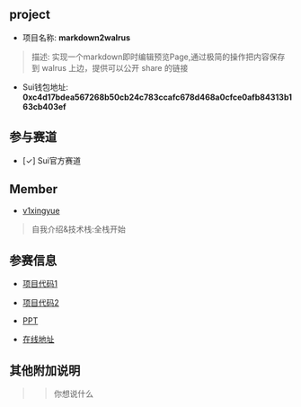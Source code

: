 ## project
- 项目名称: **markdown2walrus**
> 描述: 实现一个markdown即时编辑预览Page,通过极简的操作把内容保存到 walrus 上边，提供可以公开 share 的链接
- Sui钱包地址: **0xc4d17bdea567268b50cb24c783ccafc678d468a0cfce0afb84313b163cb403ef**

## 参与赛道
- [✓] Sui官方赛道


## Member
- [v1xingyue](https://github.com/v1xingyue)
> 自我介绍&技术栈:全栈开始

## 参赛信息
- [项目代码1](*8)
- [项目代码2](**)

- [PPT]()
- [在线地址]()

## 其他附加说明
>> 你想说什么
